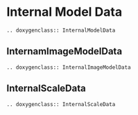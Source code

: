 # Internal Model Data

```{eval-rst}
.. doxygenclass:: InternalModelData

```

## InternamImageModelData

```{eval-rst}
.. doxygenclass:: InternalImageModelData

```

## InternalScaleData

```{eval-rst}
.. doxygenclass:: InternalScaleData

```
